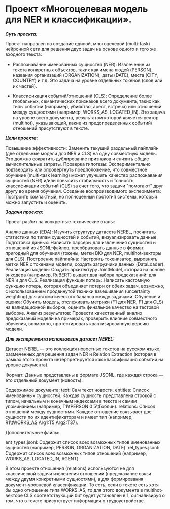 # Проект «Многоцелевая модель для NER и классификации». 

***Суть проекта:***

Проект направлен на создание единой, многоцелевой (multi-task) нейронной сети для решения двух задач на основе одного и того же входного текста:

- Распознавание именованных сущностей (NER): Извлечение из текста конкретных объектов, таких как имена людей (PERSON), названия организаций (ORGANIZATION), даты (DATE), места (CITY, COUNTRY) и т.д. Это задача на уровне отдельных токенов (слов или их частей).
  
- Классификация событий/отношений (CLS): Определение более глобальных, семантических признаков всего документа, таких как типы событий (например, убийство, арест, встреча) или отношений между сущностями (например, WORKS_AS, LOCATED_IN). Это задача на уровне всего документа, результатом которой является вектор (multihot), указывающий, какие из предопределенных событий/отношений присутствуют в тексте.

***Цели проекта:***

Повышение эффективности: Заменить текущий раздельный пайплайн (две отдельные модели для NER и CLS) на одну совместную модель. Это должно сократить дублирование признаков и снизить общие вычислительные затраты.
Проверка гипотезы: Экспериментально подтвердить или опровергнуть предположение, что совместное обучение (multi-task learning) может улучшить качество распознавания сущностей (NER) и/или повысить стабильность и точность классификации событий (CLS) за счет того, что задачи "помогают" друг другу во время обучения.
Создание воспроизводимого эксперимента: Построить компактный, но полноценный прототип системы, который можно запустить и оценить.

***Задачи проекта:***

Проект разбит на конкретные технические этапы:

Анализ данных (EDA): Изучить структуру датасета NEREL, посчитать статистики по типам сущностей и событий, визуализировать данные.
Подготовка данных: Написать парсеры для извлечения сущностей и отношений из JSONL-файлов, преобразовать данные в формат, пригодный для обучения (токены, метки BIO для NER, multihot-векторы для CLS).
Построение пайплайна: Настроить токенизатор, выровнять метки NER с токенами модели, создать загрузчики данных (DataLoader).
Реализация модели: Создать архитектуру JointModel, которая на основе энкодера (например, RuBERT) выдает два набора предсказаний: для NER и для CLS.
Реализация функции потерь: Написать кастомную функцию потерь, которая объединяет потери от обеих задач, возможно, с использованием продвинутой техники взвешивания (uncertainty weighting) для автоматического баланса между задачами.
Обучение и оценка: Обучить модель, отслеживать метрики (F1 для NER, F1 для CLS) на валидационной выборке, оценить финальное качество на тестовой выборке.
Анализ результатов: Провести качественный анализ предсказаний модели на примерах, проверить влияние совместного обучения, возможно, протестировать квантизированную версию модели.

***Для эксперемента использован датасет NEREL:***

Датасет NEREL — это коллекция новостных текстов на русском языке, размеченных для решения задач NER и Relation Extraction (которая в рамках этого проекта интерпретируется как классификация событий на уровне документа).

Формат: Данные представлены в формате JSONL, где каждая строка — это отдельный документ (новость).

Содержимое документа:
text: Сам текст новости.
entities: Список именованных сущностей. Каждая сущность представлена строкой с типом, начальным и конечным индексами в тексте и самим упоминанием (например, T1\tPERSON 0 5\tГоблин).
relations: Список отношений между сущностями. Каждое отношение связывает две сущности по их идентификаторам и имеет тип (например, R1\tWORKS_AS Arg1:T5 Arg2:T37).

Дополнительные файлы:

ent_types.jsonl: Содержит список всех возможных типов именованных сущностей (например, PERSON, ORGANIZATION, DATE).
rel_types.jsonl: Содержит список всех возможных типов отношений (например, WORKS_AS, LOCATED_IN, AGENT).

В этом проекте отношения (relations) используются не для классической задачи извлечения отношений (предсказание связи между двумя конкретными сущностями), а для формирования документ-уровневой классификации. То есть, если в тексте есть хотя бы одно отношение типа WORKS_AS, то для этого документа в multihot-векторе CLS соответствующий бит будет установлен в 1, сигнализируя о том, что в тексте присутствует информация о трудоустройстве.